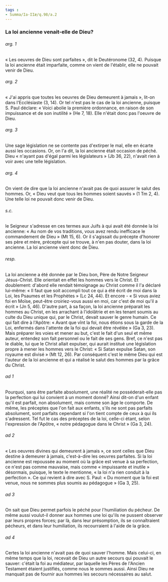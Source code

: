 ```yaml
---
tags : 
- Summa/Ia-IIæ/q.98/a.2
---
```


### La loi ancienne venait-elle de Dieu?

###### arg. 1
« Les oeuvres de Dieu sont parfaites », dit le Deutéronome (32, 4). Puisque la loi ancienne était imparfaite, comme on vient de l'établir, elle ne pouvait venir de Dieu. 

###### arg. 2
« J'ai appris que toutes les oeuvres de Dieu demeurent à jamais », lit-on dans l'Ecclésiaste (3, 14). Or tel n'est pas le cas de la loi ancienne, puisque S. Paul déclare: « Voici abolie la première ordonnance, en raison de son impuissance et de son inutilité » (He 7, 18). Elle n'était donc pas l'oeuvre de Dieu. 

###### arg. 3
Une sage législation ne se contente pas d'extirper le mal, elle en écarte aussi les occasions. Or, on l'a dit, la loi ancienne était occasion de péché. Dieu « n'ayant pas d'égal parmi les législateurs » (Jb 36, 22), n'avait rien à voir avec une telle législation. 

###### arg. 4
On vient de dire que la loi ancienne n'avait pas de quoi assurer le salut des hommes. Or, « Dieu veut que tous les hommes soient sauvés » (1 Tm 2, 4). Une telle loi ne pouvait donc venir de Dieu. 

###### s.c.
le Seigneur s'adresse en ces termes aux Juifs à qui avait été donnée la loi ancienne: « Au nom de vos traditions, vous avez rendu inefficace le commandement de Dieu » (Mt 15, 6). Or il s'agissait du précepte d'honorer ses père et mère, précepte qui se trouve, à n'en pas douter, dans la loi ancienne. La loi ancienne vient donc de Dieu. 

###### resp.
La loi ancienne a été donnée par le Dieu bon, Père de Notre Seigneur Jésus-Christ. Elle orientait en effet les hommes vers le Christ. Et doublement: d'abord elle rendait témoignage au Christ comme il l'a déclaré lui-même: « Il faut que soit accompli tout ce qui a été écrit de moi dans la Loi, les Psaumes et les Prophètes » (Lc 24, 44). Et encore - « Si vous aviez foi en Moïse, peut-être croiriez-vous aussi en moi, car c'est de moi qu'il a écrit » (Jn 5, 46). D'autre part, à sa façon, la loi ancienne préparait les hommes au Christ, en les arrachant à l'idolâtrie et en les tenant soumis au culte du Dieu unique qui, par le Christ, devait sauver le genre humain. Ce qui fait dire à l'Apôtre: « Avant que vînt la foi, nous étions sous la garde de la Loi, enfermés dans l'attente de la foi qui devait être révélée » (Ga 3, 23). Mais préparer les voies et mener au but, c'est le fait d'un seul et même auteur, entendez son fait personnel ou le fait de ses gens. Bref, ce n'est pas le diable, lui que le Christ allait expulser, qui aurait institué une législation propre à mener les hommes vers le Christ: « Si Satan expulse Satan, son royaume est divisé » (Mt 12, 26). Par conséquent c'est le même Dieu qui est l'auteur de la loi ancienne et qui a réalisé le salut des hommes par la grâce du Christ. 

###### ad 1
Pourquoi, sans être parfaite absolument, une réalité ne posséderait-elle pas la perfection qui lui convient à un moment donné? Ainsi dit-on d'un enfant qu'il est parfait, non absolument, mais comme son âge le comporte. De même, les préceptes que l'on fait aux enfants, s'ils ne sont pas parfaits absolument, sont parfaits cependant si l'on tient compte de ceux à qui ils s'adressent. Tel fut le cas des préceptes de la loi, celle-ci étant, selon l'expression de l'Apôtre, « notre pédagogue dans le Christ » (Ga 3, 24). 

###### ad 2
« Les oeuvres divines qui demeurent à jamais », ce sont celles que Dieu destine à demeurer à jamais, c'est-à-dire les oeuvres parfaites. Si la loi ancienne est repoussée au moment où la grâce est venue à sa perfection, ce n'est pas comme mauvaise, mais comme « impuissante et inutile » désormais, puisque, le texte le mentionne, « la loi n'a rien conduit à la perfection ». Ce qui revient à dire avec S. Paul: « Du moment que la foi est venue, nous ne sommes plus soumis au pédagogue » (Ga 3, 25). 

###### ad 3
On sait que Dieu permet parfois le péché pour l'humiliation du pécheur. De même aussi voulut-il donner aux hommes une loi qu'ils ne pussent observer par leurs propres forces; par là, dans leur présomption, ils se connaîtraient pécheurs, et dans leur humiliation, ils recourraient à l'aide de la grâce. 

###### ad 4
Certes la loi ancienne n'avait pas de quoi sauver l'homme. Mais celui-ci, en même temps que la loi, recevait de Dieu un autre secours qui pouvait le sauver: c'était la foi au médiateur, par laquelle les Pères de l'Ancien Testament étaient justifiés, comme nous le sommes aussi. Ainsi Dieu ne manquait pas de fournir aux hommes les secours nécessaires au salut. 

